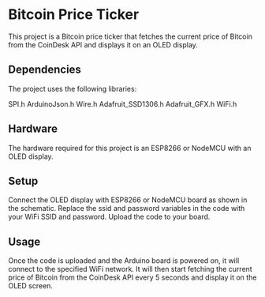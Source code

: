 # Bitcoin Price Ticker
This project is a Bitcoin price ticker that fetches the current price of Bitcoin from the CoinDesk API and displays it on an OLED display.

## Dependencies
The project uses the following libraries:

SPI.h
ArduinoJson.h
Wire.h
Adafruit_SSD1306.h
Adafruit_GFX.h
WiFi.h
## Hardware
The hardware required for this project is an ESP8266 or NodeMCU with an OLED display.

## Setup
Connect the OLED display with ESP8266 or NodeMCU board as shown in the schematic.
Replace the ssid and password variables in the code with your WiFi SSID and password.
Upload the code to your board.

## Usage
Once the code is uploaded and the Arduino board is powered on, it will connect to the specified WiFi network. It will then start fetching the current price of Bitcoin from the CoinDesk API every 5 seconds and display it on the OLED screen.